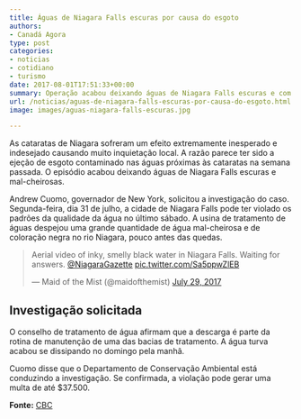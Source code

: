 ```yaml
---
title: Águas de Niagara Falls escuras por causa do esgoto
authors:
- Canadá Agora
type: post
categories:
- noticias
- cotidiano
- turismo
date: 2017-08-01T17:51:33+00:00
summary: Operação acabou deixando águas de Niagara Falls escuras e com mal-cheiro, deixando moradores e visitantes extremamente incomodados.
url: /noticias/aguas-de-niagara-falls-escuras-por-causa-do-esgoto.html
image: images/aguas-niagara-falls-escuras.jpg

---
```

As cataratas de Niagara sofreram um efeito extremamente inesperado e indesejado causando muito inquietação local. A razão parece ter sido a ejeção de esgoto contaminado nas águas próximas às cataratas na semana passada. O episódio acabou deixando águas de Niagara Falls escuras e mal-cheirosas.

Andrew Cuomo, governador de New York, solicitou a investigação do caso. Segunda-feira, dia 31 de julho, a cidade de Niagara Falls pode ter violado os padrões da qualidade da água no último sábado. A usina de tratamento de águas despejou uma grande quantidade de água mal-cheirosa e de coloração negra no rio Niagara, pouco antes das quedas.

<blockquote class="twitter-tweet lazyload" data-expand="600" data-script="//platform.twitter.com/widgets.js"  data-width="550">
  <p lang="en" dir="ltr">
    Aerial video of inky, smelly black water in Niagara Falls. Waiting for answers. <a href="https://twitter.com/NiagaraGazette">@NiagaraGazette</a> <a href="https://t.co/Sa5ppwZlEB">pic.twitter.com/Sa5ppwZlEB</a>
  </p>

  <p>
    &mdash; Maid of the Mist (@maidofthemist) <a href="https://twitter.com/maidofthemist/status/891437085298655232">July 29, 2017</a>
  </p>
</blockquote>

## Investigação solicitada

O conselho de tratamento de água afirmam que a descarga é parte da rotina de manutenção de uma das bacias de tratamento. A água turva acabou se dissipando no domingo pela manhã.

Cuomo disse que o Departamento de Conservação Ambiental está conduzindo a investigação. Se confirmada, a violação pode gerar uma multa de até $37.500.

<span class="embed-youtube" style="text-align:center; display: block;"></span>

**Fonte:** <a href="http://www.cbc.ca/news/world/ny-state-pollution-niagara-falls-1.4230220" target="_blank" rel="noopener">CBC</a>
